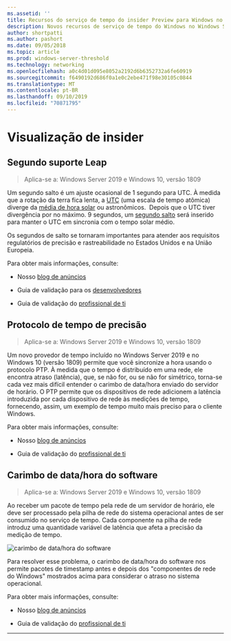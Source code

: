 ```yaml
---
ms.assetid: ''
title: Recursos do serviço de tempo do insider Preview para Windows no Windows Server 2019
description: Novos recursos de serviço de tempo do Windows no Windows Server 2019
author: shortpatti
ms.author: pashort
ms.date: 09/05/2018
ms.topic: article
ms.prod: windows-server-threshold
ms.technology: networking
ms.openlocfilehash: a0c4d01d095e8052a2192d6b6352732a6fe60919
ms.sourcegitcommit: f6490192d686f0a1e0c2ebe471f98e30105c0844
ms.translationtype: MT
ms.contentlocale: pt-BR
ms.lasthandoff: 09/10/2019
ms.locfileid: "70871795"
---
```

# <a name="insider-preview"></a>Visualização de insider 


## <a name="leap-second-support"></a>Segundo suporte Leap


>Aplica-se a: Windows Server 2019 e Windows 10, versão 1809

Um segundo salto é um ajuste ocasional de 1 segundo para UTC. À medida que a rotação da terra fica lenta, a [UTC](https://en.wikipedia.org/wiki/Coordinated_Universal_Time) (uma escala de tempo atômica) diverge da [média de hora solar](https://en.wikipedia.org/wiki/Solar_time#Mean_solar_time) ou astronômicos.  Depois que o UTC tiver divergência por no máximo. 9 segundos, um [segundo salto](https://en.wikipedia.org/wiki/Leap_second) será inserido para manter o UTC em sincronia com o tempo solar médio.

Os segundos de salto se tornaram importantes para atender aos requisitos regulatórios de precisão e rastreabilidade no Estados Unidos e na União Europeia.

Para obter mais informações, consulte:

-  Nosso [blog de anúncios](https://blogs.technet.microsoft.com/networking/2018/07/18/top10-ws2019-hatime/)

-  Guia de validação para os [desenvolvedores](https://aka.ms/Dev-LeapSecond)

-  Guia de validação do [profissional de ti](https://aka.ms/ITPro-LeapSecond)


## <a name="precision-time-protocol"></a>Protocolo de tempo de precisão

>Aplica-se a: Windows Server 2019 e Windows 10, versão 1809

Um novo provedor de tempo incluído no Windows Server 2019 e no Windows 10 (versão 1809) permite que você sincronize a hora usando o protocolo PTP. À medida que o tempo é distribuído em uma rede, ele encontra atraso (latência), que, se não for, ou se não for simétrico, torna-se cada vez mais difícil entender o carimbo de data/hora enviado do servidor de horário. O PTP permite que os dispositivos de rede adicionem a latência introduzida por cada dispositivo de rede às medições de tempo, fornecendo, assim, um exemplo de tempo muito mais preciso para o cliente Windows.

Para obter mais informações, consulte:

-  Nosso [blog de anúncios](https://blogs.technet.microsoft.com/networking/2018/07/18/top10-ws2019-hatime/)

-  Guia de validação do [profissional de ti](https://aka.ms/PTPValidation)


## <a name="software-timestamping"></a>Carimbo de data/hora do software

>Aplica-se a: Windows Server 2019 e Windows 10, versão 1809

Ao receber um pacote de tempo pela rede de um servidor de horário, ele deve ser processado pela pilha de rede do sistema operacional antes de ser consumido no serviço de tempo. Cada componente na pilha de rede introduz uma quantidade variável de latência que afeta a precisão da medição de tempo.

![carimbo de data/hora do software](../media/Windows-Time-Service/software-timestamping.png)

Para resolver esse problema, o carimbo de data/hora do software nos permite pacotes de timestamp antes e depois dos "componentes de rede do Windows" mostrados acima para considerar o atraso no sistema operacional.

Para obter mais informações, consulte:

-  Nosso [blog de anúncios](https://blogs.technet.microsoft.com/networking/2018/07/18/top10-ws2019-hatime/)

-  Guia de validação do [profissional de ti](https://github.com/Microsoft/SDN/blob/master/FeatureGuide/Validation%20Guide%20-%20RS5%20-%20Software%20Timestamping.docx)



---
